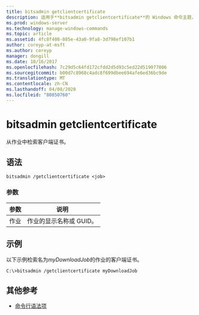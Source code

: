 ```yaml
---
title: bitsadmin getclientcertificate
description: 适用于**bitsadmin getclientcertificate**的 Windows 命令主题，用于从作业中检索客户端证书。
ms.prod: windows-server
ms.technology: manage-windows-commands
ms.topic: article
ms.assetid: 4fc8f408-085e-43a0-9fa8-3d798ef107b1
author: coreyp-at-msft
ms.author: coreyp
manager: dongill
ms.date: 10/16/2017
ms.openlocfilehash: 7c29d5c64fd172cfdd2d5d93c5ed22d519077806
ms.sourcegitcommit: b00d7c8968c4adc8f699dbee694afe6ed36bc9de
ms.translationtype: MT
ms.contentlocale: zh-CN
ms.lasthandoff: 04/08/2020
ms.locfileid: "80850760"
---
```

# <a name="bitsadmin-getclientcertificate"></a>bitsadmin getclientcertificate

从作业中检索客户端证书。

## <a name="syntax"></a>语法

```
bitsadmin /getclientcertificate <job>
```

### <a name="parameters"></a>参数

| 参数 | 说明 |
| -------------- | -------------- |
| 作业 | 作业的显示名称或 GUID。 |

## <a name="examples"></a><a name=BKMK_examples></a>示例

以下示例检索名为*myDownloadJob*的作业的客户端证书。

```
C:\>bitsadmin /getclientcertificate myDownloadJob
```

## <a name="additional-references"></a>其他参考

- [命令行语法项](command-line-syntax-key.md)